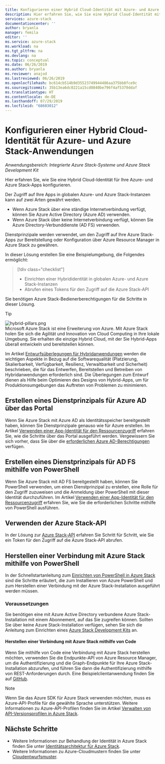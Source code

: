```yaml
---
title: Konfigurieren einer Hybrid Cloud-Identität mit Azure- und Azure Stack-Apps | Microsoft-Dokumentation
description: Hier erfahren Sie, wie Sie eine Hybrid Cloud-Identität mit Azure- und Azure Stack-Apps konfigurieren.
services: azure-stack
documentationcenter: ''
author: bryanla
manager: femila
editor: ''
ms.service: azure-stack
ms.workload: na
ms.tgt_pltfrm: na
ms.devlang: na
ms.topic: conceptual
ms.date: 06/26/2019
ms.author: bryanla
ms.reviewer: anajod
ms.lastreviewed: 06/26/2019
ms.openlocfilehash: bc614cb514b9d35523749944486aa375bb8fce9c
ms.sourcegitcommit: 35b13ea6dc0221a15cd0840be796f4af5370ddaf
ms.translationtype: HT
ms.contentlocale: de-DE
ms.lasthandoff: 07/29/2019
ms.locfileid: "68603012"
---
```

# <a name="configure-hybrid-cloud-identity-for-azure-and-azure-stack-applications"></a>Konfigurieren einer Hybrid Cloud-Identität für Azure- und Azure Stack-Anwendungen

*Anwendungsbereich: Integrierte Azure Stack-Systeme und Azure Stack Development Kit*

Hier erfahren Sie, wie Sie eine Hybrid Cloud-Identität für Ihre Azure- und Azure Stack-Apps konfigurieren.

Der Zugriff auf Ihre Apps in globalen Azure- und Azure Stack-Instanzen kann auf zwei Arten gewährt werden.

 * Wenn Azure Stack über eine ständige Internetverbindung verfügt, können Sie Azure Active Directory (Azure AD) verwenden.
 * Wenn Azure Stack über keine Internetverbindung verfügt, können Sie Azure Directory-Verbunddienste (AD FS) verwenden.

Dienstprinzipale werden verwendet, um den Zugriff auf Ihre Azure Stack-Apps zur Bereitstellung oder Konfiguration über Azure Resource Manager in Azure Stack zu gewähren.

In dieser Lösung erstellen Sie eine Beispielumgebung, die Folgendes ermöglicht:

> [!div class="checklist"]
> - Einrichten einer Hybrididentität in globalen Azure- und Azure Stack-Instanzen
> - Abrufen eines Tokens für den Zugriff auf die Azure Stack-API

Sie benötigen Azure Stack-Bedienerberechtigungen für die Schritte in dieser Lösung.

> [!Tip]  
> ![hybrid-pillars.png](./media/azure-stack-solution-cloud-burst/hybrid-pillars.png)  
> Microsoft Azure Stack ist eine Erweiterung von Azure. Mit Azure Stack holen Sie sich die Agilität und Innovation von Cloud Computing in Ihre lokale Umgebung. Sie erhalten die einzige Hybrid Cloud, mit der Sie Hybrid-Apps überall entwickeln und bereitstellen können.  
> 
> Im Artikel [Entwurfsüberlegungen für Hybridanwendungen](azure-stack-edge-pattern-overview.md) werden die wichtigen Aspekte in Bezug auf die Softwarequalität (Platzierung, Skalierbarkeit, Verfügbarkeit, Resilienz, Verwaltbarkeit und Sicherheit) beschrieben, die für das Entwerfen, Bereitstellen und Betreiben von Hybridanwendungen erforderlich sind. Die Überlegungen zum Entwurf dienen als Hilfe beim Optimieren des Designs von Hybrid-Apps, um für Produktionsumgebungen das Auftreten von Problemen zu minimieren.


## <a name="create-a-service-principal-for-azure-ad-in-the-portal"></a>Erstellen eines Dienstprinzipals für Azure AD über das Portal

Wenn Sie Azure Stack mit Azure AD als Identitätsspeicher bereitgestellt haben, können Sie Dienstprinzipale genauso wie für Azure erstellen. Im Artikel [Verwenden einer App-Identität für den Ressourcenzugriff](../operator/azure-stack-create-service-principals.md#manage-an-azure-ad-service-principal) erfahren Sie, wie die Schritte über das Portal ausgeführt werden. Vergewissern Sie sich vorher, dass Sie über die [erforderlichen Azure AD-Berechtigungen](/azure/azure-resource-manager/resource-group-create-service-principal-portal#required-permissions) verfügen.

## <a name="create-a-service-principal-for-ad-fs-using-powershell"></a>Erstellen eines Dienstprinzipals für AD FS mithilfe von PowerShell

Wenn Sie Azure Stack mit AD FS bereitgestellt haben, können Sie PowerShell verwenden, um einen Dienstprinzipal zu erstellen, eine Rolle für den Zugriff zuzuweisen und die Anmeldung über PowerShell mit dieser Identität durchzuführen. Im Artikel [Verwenden einer App-Identität für den Ressourcenzugriff](../operator/azure-stack-create-service-principals.md#manage-an-ad-fs-service-principal) erfahren Sie, wie Sie die erforderlichen Schritte mithilfe von PowerShell ausführen.

## <a name="using-the-azure-stack-api"></a>Verwenden der Azure Stack-API

In der Lösung zur [Azure Stack-API](azure-stack-rest-api-use.md) erfahren Sie Schritt für Schritt, wie Sie ein Token für den Zugriff auf die Azure Stack-API abrufen.

## <a name="connect-to-azure-stack-using-powershell"></a>Herstellen einer Verbindung mit Azure Stack mithilfe von PowerShell

In der Schnellstartanleitung zum [Einrichten von PowerShell in Azure Stack](../operator/azure-stack-powershell-install.md) sind die Schritte erläutert, die zum Installieren von Azure PowerShell und zum Herstellen einer Verbindung mit der Azure Stack-Installation ausgeführt werden müssen.

### <a name="prerequisites"></a>Voraussetzungen

Sie benötigen eine mit Azure Active Directory verbundene Azure Stack-Installation mit einem Abonnement, auf das Sie zugreifen können. Sollten Sie über keine Azure Stack-Installation verfügen, sehen Sie sich die Anleitung zum Einrichten eines [Azure Stack Development Kits](../asdk/asdk-install.md) an.

#### <a name="connect-to-azure-stack-using-code"></a>Herstellen einer Verbindung mit Azure Stack mithilfe von Code

Wenn Sie mithilfe von Code eine Verbindung mit Azure Stack herstellen möchten, verwenden Sie die Endpunkte-API von Azure Resource Manager, um die Authentifizierung und die Graph-Endpunkte für Ihre Azure Stack-Installation abzurufen, und führen Sie dann die Authentifizierung mithilfe von REST-Anforderungen durch. Eine Beispielclientanwendung finden Sie auf [GitHub](https://github.com/shriramnat/HybridARMApplication).

>[!Note]
>Wenn Sie das Azure SDK für Azure Stack verwenden möchten, muss es Azure-API-Profile für die gewählte Sprache unterstützen. Weitere Informationen zu Azure-API-Profilen finden Sie im Artikel [Verwalten von API-Versionsprofilen in Azure Stack](azure-stack-version-profiles.md).

## <a name="next-steps"></a>Nächste Schritte

 - Weitere Informationen zur Behandlung der Identität in Azure Stack finden Sie unter [Identitätsarchitektur für Azure Stack](../operator/azure-stack-identity-architecture.md).
 - Weitere Informationen zu Azure-Cloudmustern finden Sie unter [Cloudentwurfsmuster](https://docs.microsoft.com/azure/architecture/patterns).
